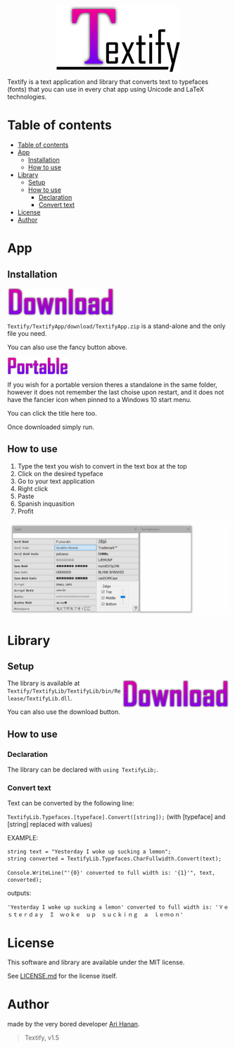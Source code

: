 <p align="center">
<img src="https://github.com/AriHanan/Textify/blob/master/Resources/full%20logo.png" alt="Textify" title="Textify" align="middle" height="150" />
</p>

Textify is a text application and library that converts text to typefaces (fonts) that you can use in every chat app using Unicode and LaTeX technologies.

# Table of contents

- <a href="https://github.com/AriHanan/Textify#table-of-contents">Table of contents</a>
- <a href="https://github.com/AriHanan/Textify#app">App</a>
  - <a href="https://github.com/AriHanan/Textify#installation">Installation</a>
  - <a href="https://github.com/AriHanan/Textify#how-to-use">How to use</a>
- <a href="https://github.com/AriHanan/Textify#library">Library</a>
  - <a href="https://github.com/AriHanan/Textify#setup">Setup</a>
  - <a href="https://github.com/AriHanan/Textify#how-to-use-1">How to use</a>
    - <a href="https://github.com/AriHanan/Textify#decleration">Declaration</a>
	- <a href="https://github.com/AriHanan/Textify#convert-text">Convert text</a>
- <a href="https://github.com/AriHanan/Textify#license">License</a>
- <a href="https://github.com/AriHanan/Textify#author">Author</a>

# App

## Installation
<a href="https://github.com/AriHanan/Textify/raw/master/TextifyApp/download/TextifyApp.zip">
	<img src="https://github.com/AriHanan/Textify/blob/master/Resources/download.png" alt="Download" title="Download" align="middle" height="65" />
</a>

`Textify/TextifyApp/download/TextifyApp.zip` is a stand-alone and the only file you need.

You can also use the fancy button above.

<a href="https://github.com/AriHanan/Textify/raw/master/TextifyApp/download/TextifyPortable.exe">
	<img src="https://github.com/AriHanan/Textify/blob/master/Resources/portable.png" alt="Download Portable" title="Download Portable" align="middle" height="40" />
</a>

If you wish for a portable version theres a standalone in the same folder, however it does not remember the last choise upon restart, and it does not have the fancier icon when pinned to a Windows 10 start menu.

You can click the title here too.

Once downloaded simply run.

## How to use
1. Type the text you wish to convert in the text box at the top
2. Click on the desired typeface
3. Go to your text application
4. Right click
5. Paste
6. Spanish inquasition
7. Profit

<img src="https://github.com/AriHanan/Textify/blob/master/Resources/How%20to%20use.gif" alt="This gif took 58 takes to make." title="This gif took 58 takes to make." align="middle" />

# Library

## Setup
<a href="https://github.com/AriHanan/Textify/raw/master/TextifyLib/TextifyLib/bin/Release/TextifyLib.dll">
	<img src="https://github.com/AriHanan/Textify/blob/master/Resources/download.png" alt="Download" title="Download" align="right" height="65" />
</a>

The library is available at `Textify/TextifyLib/TextifyLib/bin/Release/TextifyLib.dll`.

You can also use the download button.

## How to use

### Declaration
The library can be declared with `using TextifyLib;`.

### Convert text
Text can be converted by the following line:

`TextifyLib.Typefaces.[typeface].Convert([string]);` (with [typeface] and [string] replaced with values)

EXAMPLE:
```
string text = "Yesterday I woke up sucking a lemon";
string converted = TextifyLib.Typefaces.CharFullwidth.Convert(text);

Console.WriteLine("'{0}' converted to full width is: '{1}'", text, converted);
```
outputs:

`'Yesterday I woke up sucking a lemon' converted to full width is: 'Ｙｅｓｔｅｒｄａｙ　Ｉ　ｗｏｋｅ　ｕｐ　ｓｕｃｋｉｎｇ　ａ　ｌｅｍｏｎ'`

# License
This software and library are available under the MIT license.

See <a href="https://github.com/AriHanan/Textify/blob/master/LICENSE.md">LICENSE.md</a> for the license itself.

# Author
made by the very bored developer <a href="https://github.com/AriHanan">Ari Hanan</a>.

> Textify, v1.5

